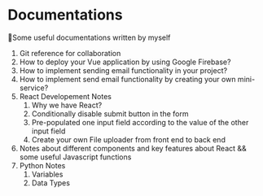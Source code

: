 # Documentations
🧐Some useful documentations written by myself

1. Git reference for collaboration
2. How to deploy your Vue application by using Google Firebase?
3. How to implement sending email functionality in your project?
4. How to implement send email functionality by creating your own mini-service?
5. React Developement Notes
    1. Why we have React?
    2. Conditionally disable submit button in the form
    3. Pre-populated one input field according to the value of the other input field
    4. Create your own File uploader from front end to back end
6. Notes about different components and key features about React && some useful Javascript functions
7. Python Notes
    1. Variables
    2. Data Types
